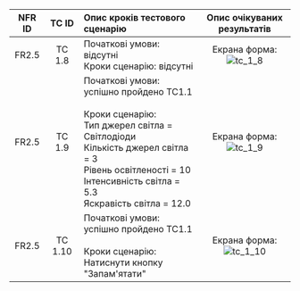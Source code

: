 |NFR ID|TC ID|Опис кроків тестового сценарію|Опис очікуваних результатів|
|:-----:|:-----:|:-----|:-----:|
|FR2.5|TC 1.8|Початкові умови: відсутні<br> Кроки сценарію: відсутні|Екрана форма:<br>![tc_1_8](./tc_1_8.jpeg)|
|FR2.5|TC 1.9|Початкові умови: успішно пройдено TC1.1<br><br> Кроки сценарію:<br> Тип джерел світла = Світлодіоди<br> Кількість джерел світла = 3<br>Рівень освітленості = 10 <br> Інтенсивність світла = 5.3 <br> Яскравість світла = 12.0|Екрана форма:<br>![tc_1_9](./tc_1_9.jpeg)|
|FR2.5|TC 1.10|Початкові умови: успішно пройдено TC1.1<br><br> Кроки сценарію:<br>Натиснути кнопку "Запам'ятати"|Екрана форма:<br>![tc_1_10](./tc_1_10.jpeg)|
